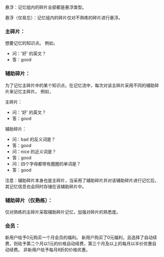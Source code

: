 悬浮：记忆组内的碎片全部都是悬浮类型。

悬浮（仅易忘）：记忆组内的碎片仅对不熟练的碎片进行悬浮。

### 主碎片：

想要记忆的知识点。
例如，

- 问：'好' 的英文？
- 答：good

### 辅助碎片：

为了记忆主碎片中的某个知识点，在记忆流中，每次对该主碎片采用不同的辅助碎片来记忆主碎片。
例如，

主碎片：

- 问：'好' 的英文？
- 答：good

辅助碎片：

- 问：bad 的反义词是？
- 答：good
- 问：nice 的近义词是？
- 答：good
- 问：四个字母都带有圈圈的单词是？
- 答：good

注意：辅助碎片本身也是主碎片，当采用了辅助碎片并对该辅助碎片进行记忆后，其记忆信息也会同时存储在该辅助碎片中。

### 辅助碎片（仅熟练）：

仅对熟练的主碎片采取辅助碎片记忆，加强对碎片的熟悉度。

### 会员：

新用户给予0元购买一个月会员的福利。
新用户购买了0元福利，且选择了自动续费，则给予第二个月以1元的价格自动续费，第三个月及以上的每月以半价优惠自动续费。
非新用户给予每月8折的价格优惠。